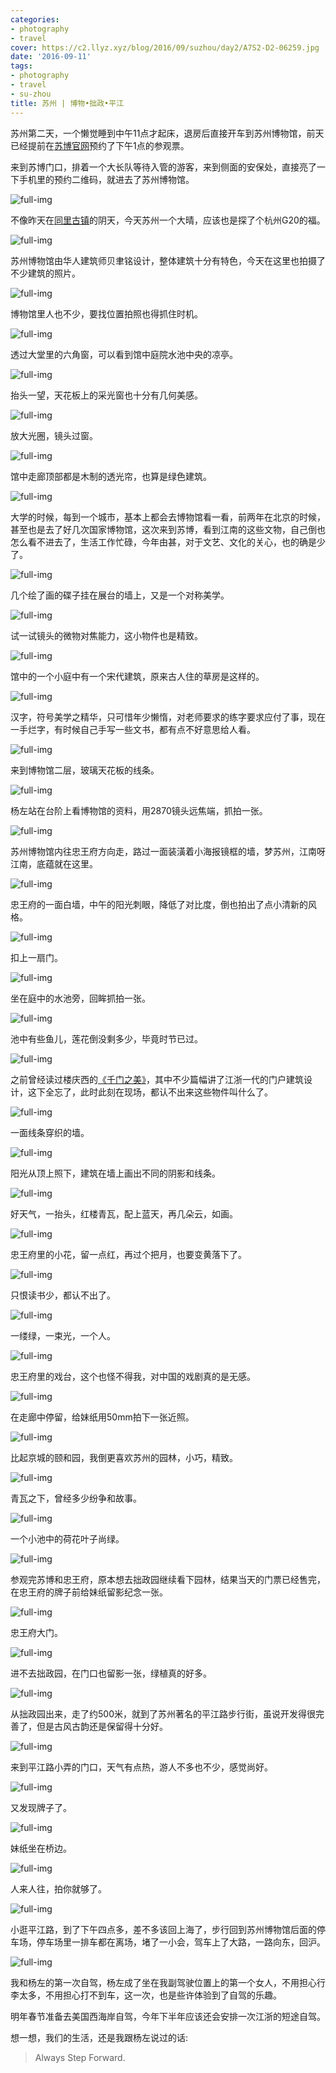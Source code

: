 ```yaml
---
categories:
- photography
- travel
cover: https://c2.llyz.xyz/blog/2016/09/suzhou/day2/A7S2-D2-06259.jpg
date: '2016-09-11'
tags:
- photography
- travel
- su-zhou
title: 苏州 | 博物•拙政•平江
---
```


苏州第二天，一个懒觉睡到中午11点才起床，退房后直接开车到苏州博物馆，前天已经提前在[苏博官网](https://www.szmuseum.com/home/index.aspx)预约了下午1点的参观票。

来到苏博门口，排着一个大长队等待入管的游客，来到侧面的安保处，直接亮了一下手机里的预约二维码，就进去了苏州博物馆。

![full-img](https://c2.llyz.xyz/blog/2016/09/suzhou/day2/A7S2-D2-06095.jpg)

不像昨天在[同里古镇](https://luolei.org/meet-in-suzhou-day-1/)的阴天，今天苏州一个大晴，应该也是探了个杭州G20的福。

![full-img](https://c2.llyz.xyz/blog/2016/09/suzhou/day2/A7S2-D2-06103.jpg)

苏州博物馆由华人建筑师贝聿铭设计，整体建筑十分有特色，今天在这里也拍摄了不少建筑的照片。

![full-img](https://c2.llyz.xyz/blog/2016/09/suzhou/day2/A7S2-D2-06097.jpg)

博物馆里人也不少，要找位置拍照也得抓住时机。

![full-img](https://c2.llyz.xyz/blog/2016/09/suzhou/day2/A7S2-D2-06101.jpg)

透过大堂里的六角窗，可以看到馆中庭院水池中央的凉亭。

![full-img](https://c2.llyz.xyz/blog/2016/09/suzhou/day2/A7S2-D2-06099.jpg)

抬头一望，天花板上的采光窗也十分有几何美感。

![full-img](https://c2.llyz.xyz/blog/2016/09/suzhou/day2/A7S2-D2-06102.jpg)

放大光圈，镜头过窗。

![full-img](https://c2.llyz.xyz/blog/2016/09/suzhou/day2/A7S2-D2-06116.jpg)

馆中走廊顶部都是木制的透光帘，也算是绿色建筑。

![full-img](https://c2.llyz.xyz/blog/2016/09/suzhou/day2/A7S2-D2-06106.jpg)

大学的时候，每到一个城市，基本上都会去博物馆看一看，前两年在北京的时候，甚至也是去了好几次国家博物馆，这次来到苏博，看到江南的这些文物，自己倒也怎么看不进去了，生活工作忙碌，今年由甚，对于文艺、文化的关心，也的确是少了。

![full-img](https://c2.llyz.xyz/blog/2016/09/suzhou/day2/A7S2-D2-06127.jpg)

几个绘了画的碟子挂在展台的墙上，又是一个对称美学。

![full-img](https://c2.llyz.xyz/blog/2016/09/suzhou/day2/A7S2-D2-06125.jpg)

试一试镜头的微物对焦能力，这小物件也是精致。

![full-img](https://c2.llyz.xyz/blog/2016/09/suzhou/day2/A7S2-D2-06129.jpg)

馆中的一个小庭中有一个宋代建筑，原来古人住的草房是这样的。

![full-img](https://c2.llyz.xyz/blog/2016/09/suzhou/day2/A7S2-D2-06144.jpg)

汉字，符号美学之精华，只可惜年少懒惰，对老师要求的练字要求应付了事，现在一手烂字，有时候自己手写一些文书，都有点不好意思给人看。

![full-img](https://c2.llyz.xyz/blog/2016/09/suzhou/day2/A7S2-D2-06148.jpg)

来到博物馆二层，玻璃天花板的线条。

![full-img](https://c2.llyz.xyz/blog/2016/09/suzhou/day2/A7S2-D2-06149.jpg)

杨左站在台阶上看博物馆的资料，用2870镜头远焦端，抓拍一张。

![full-img](https://c2.llyz.xyz/blog/2016/09/suzhou/day2/A7S2-D2-06169.jpg)

苏州博物馆内往忠王府方向走，路过一面装潢着小海报镜框的墙，梦苏州，江南呀江南，底蕴就在这里。

![full-img](https://c2.llyz.xyz/blog/2016/09/suzhou/day2/A7S2-D2-06173.jpg)

忠王府的一面白墙，中午的阳光刺眼，降低了对比度，倒也拍出了点小清新的风格。

![full-img](https://c2.llyz.xyz/blog/2016/09/suzhou/day2/A7S2-D2-06181.jpg)

扣上一扇门。

![full-img](https://c2.llyz.xyz/blog/2016/09/suzhou/day2/A7S2-D2-06189.jpg)

坐在庭中的水池旁，回眸抓拍一张。

![full-img](https://c2.llyz.xyz/blog/2016/09/suzhou/day2/A7S2-D2-06198.jpg)

池中有些鱼儿，莲花倒没剩多少，毕竟时节已过。

![full-img](https://c2.llyz.xyz/blog/2016/09/suzhou/day2/A7S2-D2-06202.jpg)

之前曾经读过楼庆西的[《千门之美》](https://book.douban.com/subject/6530843/)，其中不少篇幅讲了江浙一代的门户建筑设计，这下全忘了，此时此刻在现场，都认不出来这些物件叫什么了。

![full-img](https://c2.llyz.xyz/blog/2016/09/suzhou/day2/A7S2-D2-06204.jpg)

一面线条穿织的墙。

![full-img](https://c2.llyz.xyz/blog/2016/09/suzhou/day2/A7S2-D2-06209.jpg)

阳光从顶上照下，建筑在墙上画出不同的阴影和线条。

![full-img](https://c2.llyz.xyz/blog/2016/09/suzhou/day2/A7S2-D2-06212.jpg)

好天气，一抬头，红楼青瓦，配上蓝天，再几朵云，如画。

![full-img](https://c2.llyz.xyz/blog/2016/09/suzhou/day2/A7S2-D2-06215.jpg)

忠王府里的小花，留一点红，再过个把月，也要变黄落下了。

![full-img](https://c2.llyz.xyz/blog/2016/09/suzhou/day2/A7S2-D2-06222.jpg)

只恨读书少，都认不出了。

![full-img](https://c2.llyz.xyz/blog/2016/09/suzhou/day2/A7S2-D2-06236.jpg)

一缕绿，一束光，一个人。

![full-img](https://c2.llyz.xyz/blog/2016/09/suzhou/day2/A7S2-D2-06224.jpg)

忠王府里的戏台，这个也怪不得我，对中国的戏剧真的是无感。

![full-img](https://c2.llyz.xyz/blog/2016/09/suzhou/day2/A7S2-D2-06238.jpg)

在走廊中停留，给妹纸用50mm拍下一张近照。

![full-img](https://c2.llyz.xyz/blog/2016/09/suzhou/day2/A7S2-D2-06247.jpg)

比起京城的颐和园，我倒更喜欢苏州的园林，小巧，精致。

![full-img](https://c2.llyz.xyz/blog/2016/09/suzhou/day2/A7S2-D2-06253.jpg)

青瓦之下，曾经多少纷争和故事。

![full-img](https://c2.llyz.xyz/blog/2016/09/suzhou/day2/A7S2-D2-06255.jpg)

一个小池中的荷花叶子尚绿。

![full-img](https://c2.llyz.xyz/blog/2016/09/suzhou/day2/A7S2-D2-06257.jpg)

参观完苏博和忠王府，原本想去拙政园继续看下园林，结果当天的门票已经售完，在忠王府的牌子前给妹纸留影纪念一张。

![full-img](https://c2.llyz.xyz/blog/2016/09/suzhou/day2/A7S2-D2-06259.jpg)

忠王府大门。

![full-img](https://c2.llyz.xyz/blog/2016/09/suzhou/day2/A7S2-D2-06273.jpg)

进不去拙政园，在门口也留影一张，绿植真的好多。

![full-img](https://c2.llyz.xyz/blog/2016/09/suzhou/day2/A7S2-D2-06276.jpg)

从拙政园出来，走了约500米，就到了苏州著名的平江路步行街，虽说开发得很完善了，但是古风古韵还是保留得十分好。

![full-img](https://c2.llyz.xyz/blog/2016/09/suzhou/day2/A7S2-D2-06279.jpg)

来到平江路小弄的门口，天气有点热，游人不多也不少，感觉尚好。

![full-img](https://c2.llyz.xyz/blog/2016/09/suzhou/day2/A7S2-D2-06298.jpg)

又发现牌子了。

![full-img](https://c2.llyz.xyz/blog/2016/09/suzhou/day2/A7S2-D2-06311.jpg)

妹纸坐在桥边。

![full-img](https://c2.llyz.xyz/blog/2016/09/suzhou/day2/A7S2-D2-06314.jpg)

人来人往，拍你就够了。

![full-img](https://c2.llyz.xyz/blog/2016/09/suzhou/day2/A7S2-D2-06332.jpg)

小逛平江路，到了下午四点多，差不多该回上海了，步行回到苏州博物馆后面的停车场，停车场里一排车都在离场，堵了一小会，驾车上了大路，一路向东，回沪。

![full-img](https://c2.llyz.xyz/blog/2016/09/suzhou/day2/A7S2-D2-06374.jpg)

我和杨左的第一次自驾，杨左成了坐在我副驾驶位置上的第一个女人，不用担心行李太多，不用担心打不到车，这一次，也是些许体验到了自驾的乐趣。

明年春节准备去美国西海岸自驾，今年下半年应该还会安排一次江浙的短途自驾。

想一想，我们的生活，还是我跟杨左说过的话:

> Always Step Forward.

